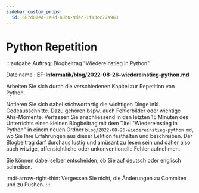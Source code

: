 ```yaml
---
sidebar_custom_props:
  id: 687d07ed-1a8d-40b0-9dec-1f13cc77a963
---
```


# Python Repetition

:::aufgabe Auftrag: Blogbeitrag "Wiedereinstieg in Python"
<Answer type="state" webKey="9e2d4cb3-cbf3-4d29-8fd0-8cd9d38c6b60" />

Dateiname
: __EF-Informatik/blog/2022-08-26-wiedereinstieg-python.md__


Arbeiten Sie sich durch die verschiedenen Kapitel zur Repetition von Python.

Notieren Sie sich dabei stichwortartig die wichtigen Dinge inkl. Codeausschnitte. Dazu gehören bspw. auch Fehlerbilder oder wichtige Aha-Momente. Verfassen Sie anschliessend in den letzten 15 Minuten des Unterrichts einen kleinen Blogbeitrag mit dem Titel "Wiedereinstieg in Python" in einem neuen Ordner `blog/2022-08-26-wiedereinstieg-python.md`, wo Sie Ihre Erfahrungen aus dieser Lektion festhalten und beschreiben. Der Blogbeitrag darf durchaus lustig und amüsant zu lesen sein und daher also auch witzige, offensichtliche oder unkonventionelle Fehler aufnehmen.

Sie können dabei selber entscheiden, ob Sie auf deutsch oder englisch schreiben.

:mdi-arrow-right-thin: Vergessen Sie nicht, die Änderungen zu Commiten und zu Pushen. 
:::